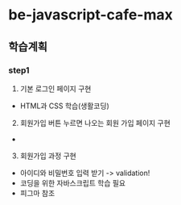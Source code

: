 # be-javascript-cafe-max

## 학습계획 
### step1
1. 기본 로그인 페이지 구현
- HTML과 CSS 학습(생활코딩)
2. 회원가입 버튼 누르면 나오는 회원 가입 페이지 구현
- <br>
3. 회원가입 과정 구현
- 아이디와 비밀번호 입력 받기 -> validation! 
- 코딩을 위한 자바스크립트 학습 필요
- 피그마 참조
